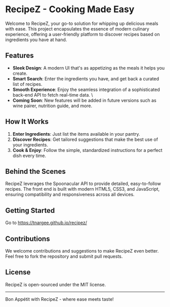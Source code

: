 # RecipeZ - Cooking Made Easy

Welcome to RecipeZ, your go-to solution for whipping up delicious meals with ease. This project encapsulates the essence of modern culinary experience, offering a user-friendly platform to discover recipes based on ingredients you have at hand.

## Features

- **Sleek Design**: A modern UI that's as appetizing as the meals it helps you create.
- **Smart Search**: Enter the ingredients you have, and get back a curated list of recipes.
- **Smooth Experience**: Enjoy the seamless integration of a sophisticated back-end API to fetch real-time data.
\\
- **Coming Soon**: New features will be added in future versions such as wine pairer, nutrition guide, and more.

## How It Works

1. **Enter Ingredients**: Just list the items available in your pantry.
2. **Discover Recipes**: Get tailored suggestions that make the best use of your ingredients.
3. **Cook & Enjoy**: Follow the simple, standardized instructions for a perfect dish every time.

## Behind the Scenes

RecipeZ leverages the Spoonacular API to provide detailed, easy-to-follow recipes. The front end is built with modern HTML5, CSS3, and JavaScript, ensuring compatibility and responsiveness across all devices.

## Getting Started

Go to https://tnargee.github.io/recipez/

## Contributions

We welcome contributions and suggestions to make RecipeZ even better. Feel free to fork the repository and submit pull requests.

## License

RecipeZ is open-sourced under the MIT license.

---

Bon Appétit with RecipeZ - where ease meets taste!